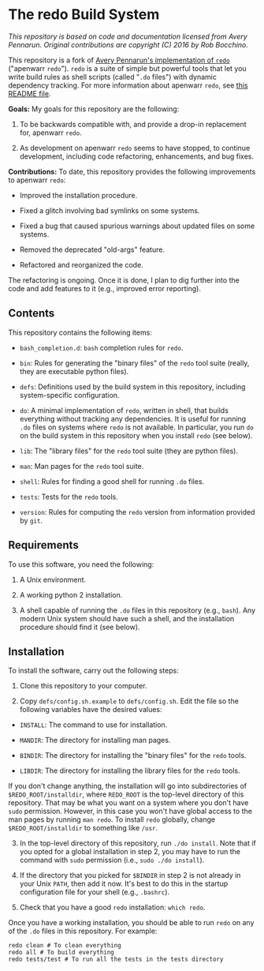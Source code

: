 # The redo Build System
*This repository is based on code and documentation licensed from Avery Pennarun.
Original contributions are copyright (C) 2016 by Rob Bocchino.*

This repository is a fork of 
[Avery Pennarun's implementation of `redo`](https://github.com/apenwarr/redo) 
("apenwarr `redo`").
`redo` is a suite of simple but powerful tools that let you write build
rules as shell scripts (called "`.do` files") with dynamic dependency tracking.
For more information about apenwarr `redo`, see
[this README file](https://github.com/apenwarr/redo/blob/master/README.md).

**Goals:** My goals for this repository are the following:

1. To be backwards compatible with, and provide a drop-in replacement for, 
apenwarr `redo`.

2. As development on apenwarr `redo` seems to have stopped, to continue
   development, including code refactoring, enhancements, and bug fixes.

**Contributions:** To date, this repository provides the following improvements to 
apenwarr `redo`:

* Improved the installation procedure.

* Fixed a glitch involving bad symlinks on some systems.

* Fixed a bug that caused spurious warnings about updated files on some systems.

* Removed the deprecated "old-args" feature.

* Refactored and reorganized the code.

The refactoring is ongoing. 
Once it is done, I plan to dig further into the code and add features to it
(e.g., improved error reporting).

## Contents

This repository contains the following items:

* `bash_completion.d`: `bash` completion rules for `redo`.

* `bin`: Rules for generating the "binary files" of the `redo` tool suite
(really, they are executable python files).

* `defs`: Definitions used by the build system in this repository, 
including system-specific configuration.

* `do`: A minimal implementation of `redo`, written in shell, 
that builds everything without tracking any dependencies. 
It is useful for running `.do` files on systems where `redo`
is not available.
In particular, you run `do` on the build system in this repository
when you install `redo` (see below).

* `lib`: The "library files" for the `redo` tool suite (they are python files).

* `man`: Man pages for the `redo` tool suite.

* `shell`: Rules for finding a good shell for running `.do` files.

* `tests`: Tests for the `redo` tools.

* `version`: Rules for computing the `redo` version from information provided by `git`.

## Requirements

To use this software, you need the following:

1. A Unix environment.

2. A working python 2 installation.

3. A shell capable of running the `.do` files in this repository (e.g., `bash`).
Any modern Unix system should have such a shell, and the installation procedure
should find it (see below).

## Installation

To install the software, carry out the following steps:

1. Clone this repository to your computer.

2. Copy `defs/config.sh.example` to `defs/config.sh`.
Edit the file so the following variables have the desired values:

  * `INSTALL`: The command to use for installation.

  * `MANDIR`: The directory for installing man pages.

  * `BINDIR`: The directory for installing the "binary files" for the
`redo` tools.

  * `LIBDIR`: The directory for installing the library files for the
`redo` tools.

  If you don't change anything, the installation will go into subdirectories
  of `$REDO_ROOT/installdir`, where `REDO_ROOT` is the top-level directory
  of this repository.
  That may be what you want on a system where you don't have `sudo` permission.
  However, in this case you won't have global access to the man pages by
  running `man redo`.
  To install `redo` globally, change `$REDO_ROOT/installdir` to something like `/usr`.

3. In the top-level directory of this repository, run `./do install`.
Note that if you opted for a global installation in step 2, you may
have to run the command with `sudo` permission (i.e., `sudo ./do install`).

4. If the directory that you picked for `$BINDIR` in step 2 is not already in your 
Unix `PATH`, then add it now.
It's best to do this in the startup configuration file for your shell
(e.g., `.bashrc`).

5. Check that you have a good `redo` installation: `which redo`.

Once you have a working installation, you should be able to run `redo` on
any of the `.do` files in this repository. For example:

    redo clean # To clean everything
    redo all # To build everything
    redo tests/test # To run all the tests in the tests directory
